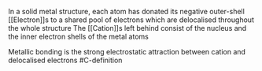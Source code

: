 In a solid metal structure, each atom has donated its negative outer-shell [[Electron]]s to a shared pool of electrons which are delocalised throughout the whole structure
The [[Cation]]s left behind consist of the nucleus and the inner electron shells of the metal atoms

Metallic bonding is the strong electrostatic attraction between cation and delocalised electrons
#C-definition